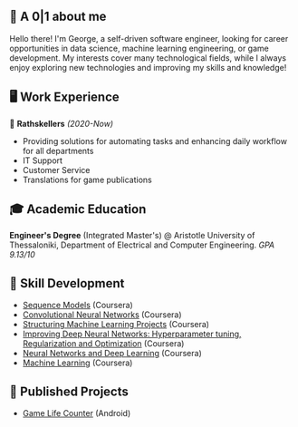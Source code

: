 ## 💭 A 0|1 about me
Hello there! I'm George, a self-driven software engineer, looking for career opportunities in data science, machine learning engineering, or game development. My interests cover many technological fields, while I always enjoy exploring new technologies and improving my skills and knowledge!

## 🖥️ Work Experience
🎲 **Rathskellers** *(2020-Now)*
* Providing solutions for automating tasks and enhancing daily workflow for all departments
* IT Support
* Customer Service
* Translations for game publications

## 🎓 Academic Education
**Engineer's Degree** (Integrated Master's) @ Aristotle University of Thessaloniki, Department of Electrical and Computer Engineering. 
_GPA 9.13/10_

## 🧠 Skill Development
* [Sequence Models](https://www.coursera.org/account/accomplishments/certificate/XFKBY3Y3C2ZN) (Coursera)
* [Convolutional Neural Networks](https://www.coursera.org/account/accomplishments/certificate/9ZE8KUEAGDG5) (Coursera)
* [Structuring Machine Learning Projects](https://www.coursera.org/account/accomplishments/certificate/9EVH5ZUGMXFC) (Coursera)
* [Improving Deep Neural Networks: Hyperparameter tuning, Regularization and Optimization](https://www.coursera.org/account/accomplishments/certificate/WYNJHP3UHMH8) (Coursera)
* [Neural Networks and Deep Learning](https://www.coursera.org/account/accomplishments/certificate/LWGDSRXTKZVA) (Coursera)
* [Machine Learning](https://www.coursera.org/account/accomplishments/certificate/W7D4RXGHLULL) (Coursera)

## 📱 Published Projects

* [Game Life Counter](https://play.google.com/store/apps/details?id=dev.jollytale.gamelifecounter) (Android)
